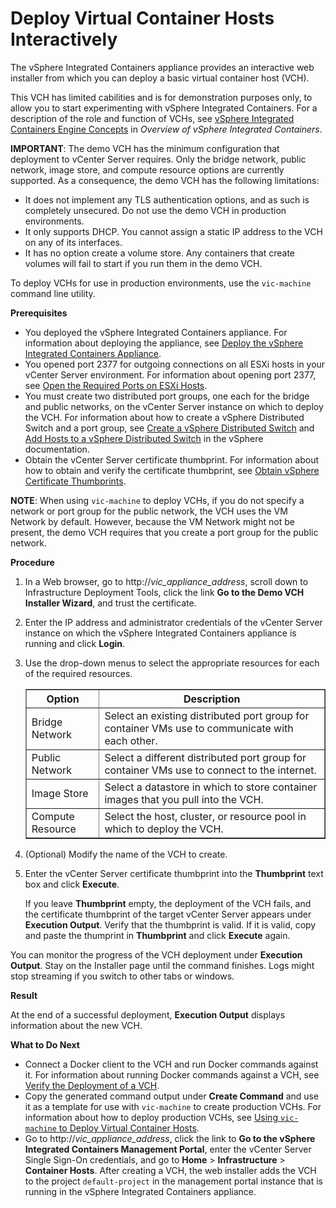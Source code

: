 # Deploy Virtual Container Hosts Interactively

The vSphere Integrated Containers appliance provides an interactive web installer from which you can deploy a basic virtual container host (VCH). 

This VCH has limited cabilities and is for demonstration purposes only, to allow you to start experimenting with vSphere Integrated Containers. For a description of the role and function of VCHs, see [vSphere Integrated Containers Engine Concepts](../vic_overview/introduction.md#concepts) in *Overview of vSphere Integrated Containers*.    

**IMPORTANT**: The demo VCH has the minimum configuration that deployment to vCenter Server requires. Only the bridge network, public network, image store, and compute resource options are currently supported. As a consequence, the demo VCH has the following limitations:

- It does not implement any TLS authentication options, and as such is completely unsecured. Do not use the demo VCH in production environments. 
- It only supports DHCP. You cannot assign a static IP address to the VCH on any of its interfaces.
- It has no option create a volume store. Any containers that create volumes will fail to start if you run them in the demo VCH.

To deploy VCHs for use in production environments, use the `vic-machine` command line utility. 

**Prerequisites** 

- You deployed the vSphere Integrated Containers appliance. For information about deploying the appliance, see [Deploy the vSphere Integrated Containers Appliance](deploy_vic_appliance.md).
- You opened port 2377 for outgoing connections on all ESXi hosts in your vCenter Server environment. For information about opening port 2377, see [Open the Required Ports on ESXi Hosts](open_ports_on_hosts.md).
- You must create two distributed port groups, one each for the bridge and public networks, on the vCenter Server instance on which to deploy the VCH. For information about how to create a vSphere Distributed Switch and a port group, see [Create a vSphere Distributed Switch](https://docs.vmware.com/en/VMware-vSphere/6.5/com.vmware.vsphere.networking.doc/GUID-D21B3241-0AC9-437C-80B1-0C8043CC1D7D.html) and [Add Hosts to a vSphere Distributed Switch](https://docs.vmware.com/en/VMware-vSphere/6.5/com.vmware.vsphere.networking.doc/GUID-E90C1B0D-82CB-4A3D-BE1B-0FDCD6575725.html) in the vSphere documentation.   
- Obtain the vCenter Server certificate thumbprint. For information about how to obtain and verify the certificate thumbprint, see [Obtain vSphere Certificate Thumbprints](obtain_thumbprint.md).

**NOTE**: When using `vic-machine` to deploy VCHs, if you do not specify a network or port group for the public network, the VCH uses the VM Network by default. However, because the VM Network might not be present, the demo VCH requires that you create a port group for the public network. 


**Procedure**

1. In a Web browser, go to  http://<i>vic_appliance_address</i>, scroll down to Infrastructure Deployment Tools, click the link **Go to the Demo VCH Installer Wizard**, and trust the certificate. 
2. Enter the IP address and administrator credentials of the vCenter Server instance on which the vSphere Integrated Containers appliance is running and click **Login**. 
4. Use the drop-down menus to select the appropriate resources for each of the required resources.

    <table border="1">
    <tr>
    <th scope="col">Option</th>
    <th scope="col">Description</th>
    </tr>
    <tr>
    <td>Bridge Network</td>
    <td>Select an existing distributed port group for container VMs use to communicate with each other.</td>
    </tr>
    <tr>
    <td>Public Network</td>
    <td>Select a different distributed port group for container VMs use to connect to the internet.</td>
    </tr>
    <tr>
    <td>Image Store</td>
    <td>Select a datastore in which to store container images that you pull into the VCH.</td>
    </tr>
    <tr>
    <td>Compute Resource</td>
    <td>Select the host, cluster, or resource pool in which to deploy the VCH.</td>
    </tr>
    </table>

5. (Optional) Modify the name of the VCH to create.

6. Enter the vCenter Server certificate thumbprint into the **Thumbprint** text box and click **Execute**. 

    If you leave **Thumbprint** empty, the deployment of the VCH fails, and the certificate thumbprint of the target vCenter Server appears under **Execution Output**. Verify that the thumbprint is valid. If it is valid, copy and paste the thumprint in **Thumbprint** and click **Execute** again.

You can monitor the progress of the VCH deployment under **Execution Output**. Stay on the Installer page until the command finishes. Logs might stop streaming if you switch to other tabs or windows. 

**Result**

At the end of a successful deployment, **Execution Output** displays information about the new VCH.  


**What to Do Next**

- Connect a Docker client to the VCH and run Docker commands against it. For information about running Docker commands against a VCH, see [Verify the Deployment of a VCH](verify_vch_deployment.md).
- Copy the generated command output under **Create Command** and use it as a template for use with `vic-machine` to create production VCHs. For information about how to deploy production VCHs, see [Using `vic-machine` to Deploy Virtual Container Hosts](deploy_vch.md).
- Go to http://<i>vic_appliance_address</i>, click the link to **Go to the vSphere Integrated Containers Management Portal**, enter the vCenter Server Single Sign-On credentials, and go to **Home** > **Infrastructure** > **Container Hosts**. After creating a VCH, the web installer adds the VCH to the project `default-project` in the management portal instance that is running in the vSphere Integrated Containers appliance. 
